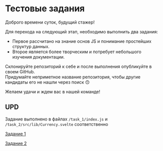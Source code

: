 # Тестовые задания

Доброго времени суток, будущий стажер!  

Для перехода на следующий этап, необходимо выполнить два задания:

* Первое рассчитано на знание основ JS и понимание простейших структур данных.  
* Второе является более творческим и потребует небольшого изучения документации.  

Склонируйте репозиторий к себе и после выполнения опубликуйте в своем GitHub.  
Придумайте неприметное название репозитория, чтобы другие кандидаты его не нашли через поиск 🙃

Желаем удачи и ждем вас в нашей команде!  


## UPD

Задание выполнено в файлах `/task_1/index.js` и `/task_2/src/lib/Currency.svelte` соответственно

[Задание 1](https://github.com/aeroserg/unauffaelliger_name/blob/master/task_1/index.js)

[Задание 2](https://github.com/aeroserg/unauffaelliger_name/blob/master/task_2/src/lib/Currency.svelte)
